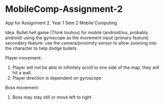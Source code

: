 # MobileComp-Assignment-2
App for Assignment 2, Year 1 Sem 2 Mobile Computing

Idea: Bullet hell game (Think touhou) for mobile (android/ios, probably android) using the gyroscope as the movement input (primary feature)
secondary feature: use the camera/proximity sensor to allow zooming into the character to help dodge bullets

Player movement:
1. Player will not be able to infinitely scroll to one side of the map, they will hit a wall.
2. Player direction is dependent on gyroscope

Boss movement:
1. Boss may stay still or move left to right

